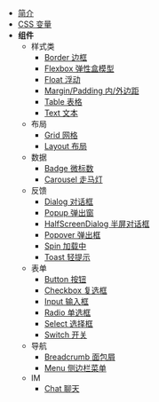 - [简介](../README.md)
- [CSS 变量](../css-variable.md)
- **组件**
  - 样式类
    - [Border 边框](/base/border.md)
    - [Flexbox 弹性盒模型](/base/flexbox.md)
    - [Float 浮动](/base/float.md)
    - [Margin/Padding 内/外边距](/base/margin-padding.md)
    - [Table 表格](/base/table.md)
    - [Text 文本](/base/text.md)
  - 布局
    - [Grid 网格](/layout/grid.md)
    - [Layout 布局](/layout/layout.md)
  - 数据
    - [Badge 微标数](/data/badge.md)
    - [Carousel 走马灯](/data/carousel.md)
  - 反馈
    - [Dialog 对话框](/feedback/dialog.md)
    - [Popup 弹出窗](/feedback/popup.md)
    - [HalfScreenDialog 半屏对话框](/feedback/half-screen-dialog.md)
    - [Popover 弹出框](/feedback/popover.md)
    - [Spin 加载中](/feedback/spin.md)
    - [Toast 轻提示](/feedback/toast.md)
  - 表单
    - [Button 按钮](/form/button.md)
    - [Checkbox 复选框](/form/checkbox.md)
    - [Input 输入框](/form/input.md)
    - [Radio 单选框](/form/radio.md)
    - [Select 选择框](/form/select.md)
    - [Switch 开关](/form/switch.md)
  - 导航
    - [Breadcrumb 面包屑](/navigation/breadcrumb.md)
    - [Menu 侧边栏菜单](/navigation/menu.md)
  - IM
    - [Chat 聊天](/chat/chatroom.md)
